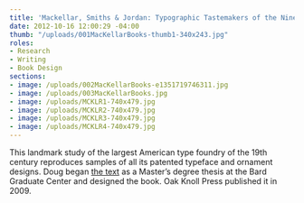 ```yaml
---
title: 'Mackellar, Smiths & Jordan: Typographic Tastemakers of the Nineteenth Century'
date: 2012-10-16 12:00:29 -04:00
thumb: "/uploads/001MacKellarBooks-thumb1-340x243.jpg"
roles:
- Research
- Writing
- Book Design
sections:
- image: /uploads/002MacKellarBooks-e1351719746311.jpg
- image: /uploads/003MacKellarBooks.jpg
- image: /uploads/MCKLR1-740x479.jpg
- image: /uploads/MCKLR2-740x479.jpg
- image: /uploads/MCKLR3-740x479.jpg
- image: /uploads/MCKLR4-740x479.jpg
---
```

This landmark study of the largest American type foundry of the 19th century reproduces samples of all its patented typeface and ornament designs. Doug began <a href="http://thegraphicsoffice.com/744/">the text</a> as a Master’s degree thesis at the Bard Graduate Center and designed the book. Oak Knoll Press published it in 2009.
